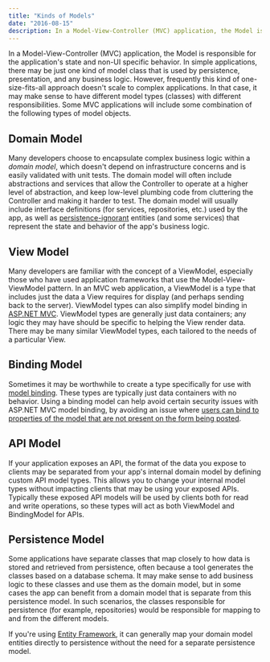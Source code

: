 ```yaml
---
title: "Kinds of Models"
date: "2016-08-15"
description: In a Model-View-Controller (MVC) application, the Model is responsible for the application's state and non-UI specific behavior.
---
```


In a Model-View-Controller (MVC) application, the Model is responsible for the application's state and non-UI specific behavior. In simple applications, there may be just one kind of model class that is used by persistence, presentation, and any business logic. However, frequently this kind of one-size-fits-all approach doesn't scale to complex applications. In that case, it may make sense to have different model types (classes) with different responsibilities. Some MVC applications will include some combination of the following types of model objects.

## Domain Model

Many developers choose to encapsulate complex business logic within a _domain model_, which doesn't depend on infrastructure concerns and is easily validated with unit tests. The domain model will often include abstractions and services that allow the Controller to operate at a higher level of abstraction, and keep low-level plumbing code from cluttering the Controller and making it harder to test. The domain model will usually include interface definitions (for services, repositories, etc.) used by the app, as well as [persistence-ignorant](/persistence-ignorance) entities (and some services) that represent the state and behavior of the app's business logic.

## View Model

Many developers are familiar with the concept of a ViewModel, especially those who have used application frameworks that use the Model-View-ViewModel pattern. In an MVC web application, a ViewModel is a type that includes just the data a View requires for display (and perhaps sending back to the server). ViewModel types can also simplify model binding in [ASP.NET MVC](http://docs.asp.net). ViewModel types are generally just data containers; any logic they may have should be specific to helping the View render data. There may be many similar ViewModel types, each tailored to the needs of a particular View.

## Binding Model

Sometimes it may be worthwhile to create a type specifically for use with [model binding](https://docs.asp.net/en/latest/mvc/models/model-binding.html). These types are typically just data containers with no behavior. Using a binding model can help avoid certain security issues with ASP.NET MVC model binding, by avoiding an issue where [users can bind to properties of the model that are not present on the form being posted](http://codetunnel.io/aspnet-mvc-model-binding-security/).

## API Model

If your application exposes an API, the format of the data you expose to clients may be separated from your app's internal domain model by defining custom API model types. This allows you to change your internal model types without impacting clients that may be using your exposed APIs. Typically these exposed API models will be used by clients both for read and write operations, so these types will act as both ViewModel and BindingModel for APIs.

## Persistence Model

Some applications have separate classes that map closely to how data is stored and retrieved from persistence, often because a tool generates the classes based on a database schema. It may make sense to add business logic to these classes and use them as the domain model, but in some cases the app can benefit from a domain model that is separate from this persistence model. In such scenarios, the classes responsible for persistence (for example, repositories) would be responsible for mapping to and from the different models.

If you're using [Entity Framework](https://ef.readthedocs.io/en/latest/), it can generally map your domain model entities directly to persistence without the need for a separate persistence model.

